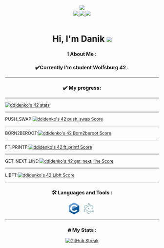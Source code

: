 <div id="header" align="center">
  <img src="https://media.giphy.com/media/v1.Y2lkPTc5MGI3NjExNWNnbDg1d3B2azRheXU5YzJ5YTlrc3lrYWZxeXU2c2xsY3JxZm96bSZlcD12MV9pbnRlcm5hbF9naWZfYnlfaWQmY3Q9cw/v0dGnTDFgEr68myH0C/giphy.gif" width="100"/>
<div id="badges"> 
  <a href="https://instagram.com/sunny.marshalo?igshid=OGQ5ZDc2ODk2ZA==">
  <img src="https://img.shields.io/badge/Instagram-red?logo=Instagram&logoColor=white&style=plastic"/>
</a>
  <a href="https://t.me/DDanikD">
    <img src="https://img.shields.io/badge/Telegram-blue?style=plastic&logo=Telegram&logoColor=white"/>
  </a>
   <a href="daniildidenko784@gmail.com">
    <img src="https://img.shields.io/badge/Gmail-white?style=plastic&logo=Gmail&logoColor=red"/>
  </a>
  
</div>

<img src="https://komarev.com/ghpvc/?username=DDanikD&style=plastic&color=red" alt=""/>
<h1>
  Hi, I'm Danik
  <img src="https://media.giphy.com/media/hvRJCLFzcasrR4ia7z/giphy.gif" width="30px"/>
</h1>

### :grey_exclamation: About Me :
### :heavy_check_mark:Currently I'm student Wolfsburg 42 .

---

### :heavy_check_mark: My progress:

---

<div id="header" align="left">
  
[![ddidenko's 42 stats](https://badge42.vercel.app/api/v2/clke26ylw003008la55aher81/stats?cursusId=21&coalitionId=354)](https://github.com/JaeSeoKim/badge42)

---

PUSH_SWAP:[![ddidenko's 42 push_swap Score](https://badge42.vercel.app/api/v2/clke26ylw003008la55aher81/project/3144941)](https://github.com/JaeSeoKim/badge42)

---

BORN2BEROOT:[![ddidenko's 42 Born2beroot Score](https://badge42.vercel.app/api/v2/clke26ylw003008la55aher81/project/3128105)](https://github.com/JaeSeoKim/badge42)

---

FT_PRINTF:[![ddidenko's 42 ft_printf Score](https://badge42.vercel.app/api/v2/clke26ylw003008la55aher81/project/3110143)](https://github.com/JaeSeoKim/badge42)

---

GET_NEXT_LINE:[![ddidenko's 42 get_next_line Score](https://badge42.vercel.app/api/v2/clke26ylw003008la55aher81/project/3107801)](https://github.com/JaeSeoKim/badge42)

---

LIBFT:[![ddidenko's 42 Libft Score](https://badge42.vercel.app/api/v2/clke26ylw003008la55aher81/project/3092667)](https://github.com/JaeSeoKim/badge42)


</div>

---

### :hammer_and_wrench: Languages and Tools :
<div>
  <img src="https://github.com/devicons/devicon/blob/master/icons/c/c-original.svg" title="C" alt="C" width="40" height="40"/>&nbsp;
  <img src="https://github.com/devicons/devicon/blob/master/icons/electron/electron-original.svg" title="electron" alt="electron" width="40" height="40"/>&nbsp;
  
</div>

---

### :fire: My Stats :

[![GitHub Streak](http://github-readme-streak-stats.herokuapp.com?user=DDanikD&theme=dark&background=000000)](https://git.io/streak-stats)




